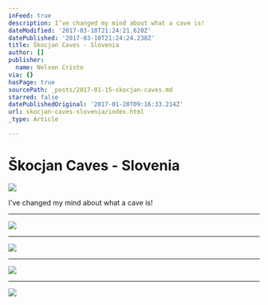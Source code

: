 ```yaml
---
inFeed: true
description: I’ve changed my mind about what a cave is!
dateModified: '2017-03-10T21:24:21.620Z'
datePublished: '2017-03-10T21:24:24.238Z'
title: Škocjan Caves - Slovenia
author: []
publisher:
  name: Nelson Cristo
via: {}
hasPage: true
sourcePath: _posts/2017-01-15-skocjan-caves.md
starred: false
datePublishedOriginal: '2017-01-20T09:16:33.214Z'
url: skocjan-caves-slovenia/index.html
_type: Article

---
```

# Škocjan Caves - Slovenia
![](https://the-grid-user-content.s3-us-west-2.amazonaws.com/aa32f7f3-a64a-40c0-8b3c-7b78f256fb1d.jpg)

I've changed my mind about what a cave is!

---

![](https://the-grid-user-content.s3-us-west-2.amazonaws.com/2b92dfba-7868-47a9-a085-6320e36e3e9b.jpg)

---

![](https://the-grid-user-content.s3-us-west-2.amazonaws.com/c2d43a8c-f157-4954-84e7-b9594ce1fecc.jpg)

---

![](https://the-grid-user-content.s3-us-west-2.amazonaws.com/f2c5e220-dd7d-4fdb-b8ec-73551b7a79c3.jpg)

---

![](https://the-grid-user-content.s3-us-west-2.amazonaws.com/24a603be-a986-478d-81e0-769f7536c614.jpg)